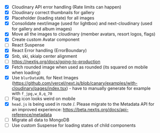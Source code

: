 - [x] Cloudinary API error handling (Rate limits can happen)
- [x] Cloudinary correct thumbnails for gallery
- [x] Placeholder (loading state) for all images
- [x] Consolidate next/image (used for lightbox) and next-cloudinary (used for gallery and album images)
- [x] Move all the images to cloudinary (member avatars, resort logos, flags)
- [x] Create custom Avatar component
- [ ] React Suspense
- [x] React Error handling (ErrorBoundary)
- [x] Snb, ski, skialp center alignment
- [ ] https://nextjs.org/docs/going-to-production
- [x] Fetch rounded image when used as rounded (its squared on mobile when loading)
- [x] Use `blurDataURL` for Next Images (https://github.com/vercel/next.js/blob/canary/examples/with-cloudinary/pages/index.tsx) - have to manually generate for example with `f_jpg,w_8,q_70`
- [ ] Flag icon looks weird on mobile
- [x] `head.js` is being used in route /. Please migrate to the Metadata API for an improved experience: https://beta.nextjs.org/docs/api-reference/metadata
- [ ] Migrate all data to MongoDB
- [ ] Use custom Suspense for loading states of child components
